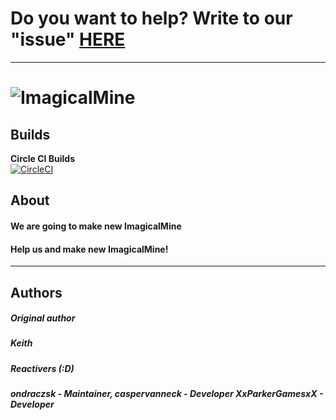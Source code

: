 # Do you want to help? Write to our "issue" [HERE](https://github.com/ImagicalMineReactive/ImagicalMine/issues/3)
-------------
# ![ImagicalMine](http://i.imgur.com/6Hlm8mn.gif)
## Builds
__Circle CI Builds__<br>
[![CircleCI](https://circleci.com/gh/circleci/mongofinil.svg?&style=shield&circle-token=6c7d65b8217d2d9ec065bcf04fd2437fdab577ba/)](https://circleci.com/gh/ImagicalMineReactive/ImagicalMine)
## About
#### We are going to make new ImagicalMine
#### Help us and make new ImagicalMine! 
-------------
## Authors
##### **Original author**
#####  *Keith*
##### **Reactivers (:D)**
#####  *ondraczsk - <i>Maintainer</i>,  caspervanneck - <i>Developer</i> XxParkerGamesxX - Developer* 

